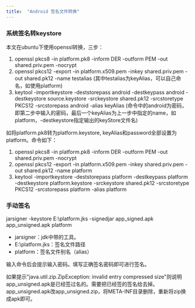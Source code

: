 ```yaml
---
title:  "Android 签名文件转换"
---
```

### 系统签名转keystore
本文在ubuntu下使用openssl转换，三步：
1. openssl pkcs8 -in platform.pk8 -inform DER -outform PEM -out shared.priv.pem -nocrypt
2. openssl pkcs12 -export -in platform.x509.pem -inkey shared.priv.pem -out shared.pk12 -name testalias (其中testalias为keyAlias，可以自己命名，如使用platform)
3. keytool -importkeystore -deststorepass android -destkeypass android -destkeystore source.keystore -srckeystore shared.pk12 -srcstoretype PKCS12 -srcstorepass android -alias keyAlias (命令中的android为密码，即第二步中输入的密码，最后一个keyAlias为上一步中指定的name，如platform，-destkeystore指定输出的keyStore文件名)

如将platform.pk8转为platform.keystore, keyAlias和password全部设置为platform。命令如下：
1. openssl pkcs8 -in platform.pk8 -inform DER -outform PEM -out shared.priv.pem -nocrypt
2. openssl pkcs12 -export -in platform.x509.pem -inkey shared.priv.pem -out shared.pk12 -name platform 
3. keytool -importkeystore -deststorepass platform -destkeypass platform -destkeystore platform.keystore -srckeystore shared.pk12 -srcstoretype PKCS12 -srcstorepass platform -alias platform 

### 手动签名
jarsigner -keystore E:\platform.jks -signedjar app_signed.apk app_unsigned.apk platform
+ jarsigner：jdk中带的工具。
+ E:\platform.jks：签名文件路径
+ platform：签名文件别名（alias）

输入命令后会提示输入密码。填写正确签名密码即可进行签名。  

如果提示"java.util.zip.ZipException: invalid entry compressed size"则说明app_unsigned.apk是已经签过名的。需要把已经签的签名给去掉。
app_unsigned.apk改app_unsigned.zip，将META-INF目录删除，重新将zip换成apk即可。
